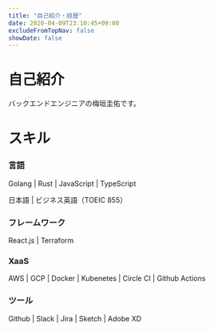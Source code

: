 ```yaml
---
title: "自己紹介・経歴"
date: 2020-04-09T23:10:45+09:00
excludeFromTopNav: false
showDate: false
---
```


# 自己紹介

バックエンドエンジニアの梅垣圭佑です。

# スキル

### 言語

Golang | Rust | JavaScript | TypeScript

日本語 | ビジネス英語（TOEIC 855）

### フレームワーク

React.js | Terraform

### XaaS

AWS | GCP | Docker | Kubenetes | Circle CI | Github Actions

### ツール

Github | Slack | Jira | Sketch | Adobe XD
